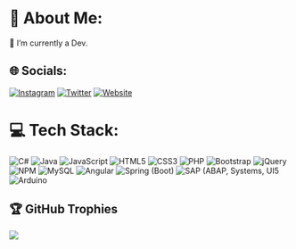 # 💫 About Me:
🔭 I’m currently a Dev.<br>

## 🌐 Socials:
[![Instagram](https://img.shields.io/badge/Instagram-%23E4405F.svg?logo=Instagram&logoColor=white)](https://www.instagram.com/danielczeschner/) 
[![Twitter](https://img.shields.io/badge/Twitter-%231DA1F2.svg?logo=Twitter&logoColor=white)](https://twitter.com/danielczeschner) 
[![Website](https://img.shields.io/badge/website-000000?logo=About.me&logoColor=white)](https://www.czeschner.com/)

# 💻 Tech Stack:
![C#](https://img.shields.io/badge/C%23-239120?style=for-the-badge&logo=c-sharp&logoColor=white)
![Java](https://img.shields.io/badge/Java-ED8B00?style=for-the-badge&logo=openjdk&logoColor=white)
![JavaScript](https://img.shields.io/badge/javascript-%23323330.svg?style=for-the-badge&logo=javascript&logoColor=%23F7DF1E) 
![HTML5](https://img.shields.io/badge/html5-%23E34F26.svg?style=for-the-badge&logo=html5&logoColor=white) 
![CSS3](https://img.shields.io/badge/css3-%231572B6.svg?style=for-the-badge&logo=css3&logoColor=white) 
![PHP](https://img.shields.io/badge/php-%23777BB4.svg?style=for-the-badge&logo=php&logoColor=white) 
![Bootstrap](https://img.shields.io/badge/bootstrap-%23563D7C.svg?style=for-the-badge&logo=bootstrap&logoColor=white) 
![jQuery](https://img.shields.io/badge/jquery-%230769AD.svg?style=for-the-badge&logo=jquery&logoColor=white) 
![NPM](https://img.shields.io/badge/NPM-%23000000.svg?style=for-the-badge&logo=npm&logoColor=white) 
![MySQL](https://img.shields.io/badge/mysql-%2300f.svg?style=for-the-badge&logo=mysql&logoColor=white) 
![Angular](https://img.shields.io/badge/Angular-DD0031?style=for-the-badge&logo=angular&logoColor=white)
![Spring (Boot)](https://img.shields.io/badge/Spring-6DB33F?style=for-the-badge&logo=spring&logoColor=white)
![SAP (ABAP, Systems, UI5](https://img.shields.io/badge/SAP-0FAAFF?style=for-the-badge&logo=sap&logoColor=white)
![Arduino](https://img.shields.io/badge/Arduino-00979D?style=for-the-badge&logo=Arduino&logoColor=white)

## 🏆 GitHub Trophies
![](https://github-profile-trophy.vercel.app/?username=Blo0dR0gue&theme=darkhub&no-frame=false&no-bg=true&margin-w=4)
